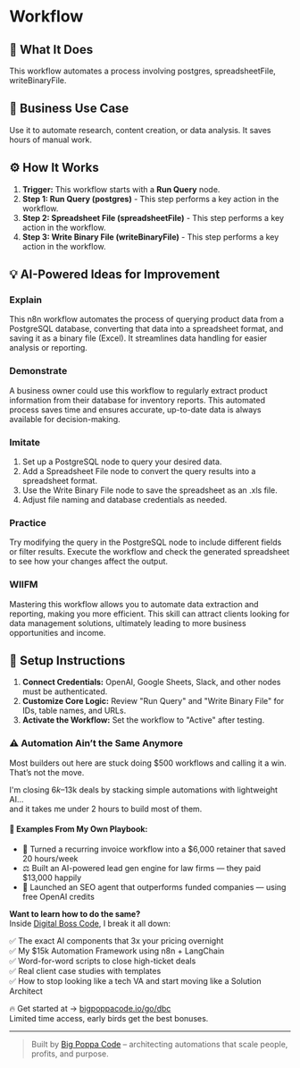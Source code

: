# Workflow

## 🚀 What It Does
This workflow automates a process involving postgres, spreadsheetFile, writeBinaryFile.

## 💼 Business Use Case
Use it to automate research, content creation, or data analysis. It saves hours of manual work.

## ⚙️ How It Works
1.  **Trigger:** This workflow starts with a **Run Query** node.
2. **Step 1: Run Query (postgres)** - This step performs a key action in the workflow.
3. **Step 2: Spreadsheet File (spreadsheetFile)** - This step performs a key action in the workflow.
4. **Step 3: Write Binary File (writeBinaryFile)** - This step performs a key action in the workflow.

## 💡 AI-Powered Ideas for Improvement
### Explain
This n8n workflow automates the process of querying product data from a PostgreSQL database, converting that data into a spreadsheet format, and saving it as a binary file (Excel). It streamlines data handling for easier analysis or reporting.

### Demonstrate
A business owner could use this workflow to regularly extract product information from their database for inventory reports. This automated process saves time and ensures accurate, up-to-date data is always available for decision-making.

### Imitate
1. Set up a PostgreSQL node to query your desired data.
2. Add a Spreadsheet File node to convert the query results into a spreadsheet format.
3. Use the Write Binary File node to save the spreadsheet as an .xls file.
4. Adjust file naming and database credentials as needed.

### Practice
Try modifying the query in the PostgreSQL node to include different fields or filter results. Execute the workflow and check the generated spreadsheet to see how your changes affect the output.

### WIIFM
Mastering this workflow allows you to automate data extraction and reporting, making you more efficient. This skill can attract clients looking for data management solutions, ultimately leading to more business opportunities and income.

## 🔧 Setup Instructions
1. **Connect Credentials:** OpenAI, Google Sheets, Slack, and other nodes must be authenticated.
2. **Customize Core Logic:** Review "Run Query" and "Write Binary File" for IDs, table names, and URLs.
3. **Activate the Workflow:** Set the workflow to "Active" after testing.

### ⚠️ Automation Ain’t the Same Anymore

Most builders out here are stuck doing $500 workflows and calling it a win.  
That’s not the move.  

I'm closing $6k–$13k deals by stacking simple automations with lightweight AI...  
and it takes me under 2 hours to build most of them.

#### 🧠 Examples From My Own Playbook:
- 🔁 Turned a recurring invoice workflow into a $6,000 retainer that saved 20 hours/week  
- ⚖️ Built an AI-powered lead gen engine for law firms — they paid $13,000 happily  
- 🚀 Launched an SEO agent that outperforms funded companies — using free OpenAI credits  

**Want to learn how to do the same?**  
Inside [Digital Boss Code](https://bigpoppacode.io/go/dbc), I break it all down:

✅ The exact AI components that 3x your pricing overnight  
✅ My $15k Automation Framework using n8n + LangChain  
✅ Word-for-word scripts to close high-ticket deals  
✅ Real client case studies with templates  
✅ How to stop looking like a tech VA and start moving like a Solution Architect  

🔥 Get started at → [bigpoppacode.io/go/dbc](https://bigpoppacode.io/go/dbc)  
Limited time access, early birds get the best bonuses.

---
> Built by [Big Poppa Code](https://bigpoppacode.io) – architecting automations that scale people, profits, and purpose.
